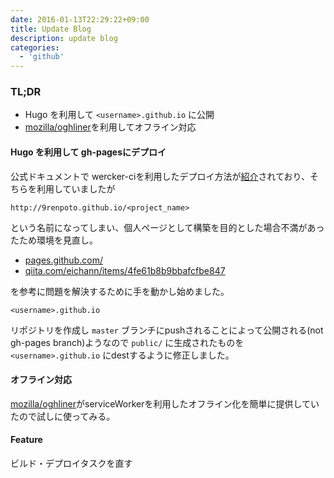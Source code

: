 ```yaml
---
date: 2016-01-13T22:29:22+09:00
title: Update Blog
description: update blog
categories:
  - 'github'  
---
```


### TL;DR

- Hugo を利用して `<username>.github.io` に公開
- [mozilla/oghliner](https://github.com/mozilla/oghliner)を利用してオフライン対応

#### Hugo を利用して gh-pagesにデプロイ

公式ドキュメントで wercker-ciを利用したデプロイ方法が[紹介](https://gohugo.io/tutorials/automated-deployments/)されており、そちらを利用していましたが

```
http://9renpoto.github.io/<project_name>
```

という名前になってしまい、個人ページとして構築を目的とした場合不満があったため環境を見直し。

- [pages.github.com/](https://pages.github.com/)
- [qiita.com/eichann/items/4fe61b8b9bbafcfbe847](http://qiita.com/eichann/items/4fe61b8b9bbafcfbe847#%E3%83%AA%E3%83%9D%E3%82%B8%E3%83%88%E3%83%AA%E3%82%922%E3%81%A4%E4%BD%9C%E6%88%90)

を参考に問題を解決するために手を動かし始めました。

```
<username>.github.io
```

リポジトリを作成し `master` ブランチにpushされることによって公開される(not gh-pages branch)ようなので `public/` に生成されたものを `<username>.github.io` にdestするように修正しました。

#### オフライン対応

[mozilla/oghliner](https://github.com/mozilla/oghliner)がserviceWorkerを利用したオフライン化を簡単に提供していたので試しに使ってみる。

#### Feature

ビルド・デプロイタスクを直す
